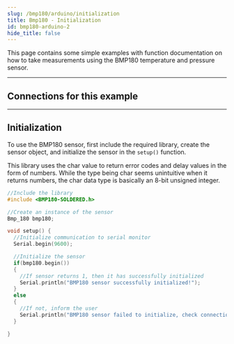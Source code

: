 ```yaml
---
slug: /bmp180/arduino/initialization
title: Bmp180 - Initialization
id: bmp180-arduino-2
hide_title: false
---
```


This page contains some simple examples with function documentation on how to take measurements using the BMP180 temperature and pressure sensor.

---

## Connections for this example

<CenteredImage src="/img/bmp180/connections.png" alt="Connections"  />

---

## Initialization

To use the BMP180 sensor, first include the required library, create the sensor object, and initialize the sensor in the `setup()` function.

<WarningBox>This library uses the char value to return error codes and delay values in the form of numbers. While the type being char seems unintuitive when it returns numbers, the char data type is basically an 8-bit unsigned integer.</WarningBox>

```cpp
//Include the library
#include <BMP180-SOLDERED.h>

//Create an instance of the sensor
Bmp_180 bmp180;

void setup() {
  //Initialize communication to serial monitor
  Serial.begin(9600);

  //Initialize the sensor
  if(bmp180.begin())
  {
    //If sensor returns 1, then it has successfully initialized
    Serial.println("BMP180 sensor successfully initialized!");
  }
  else
  {
    //If not, inform the user
    Serial.println("BMP180 sensor failed to initialize, check connection.");
  }

}
```

<FunctionDocumentation
  functionName="bmp180.begin()"
  description="Initializes the BMP180 sensor, setting up communication over I2C and retrieving calibration data from device"
  returnDescription="Char value, returns 1 if sensor was properly initialized, 0 if not."
  parameters={[]}
/>
